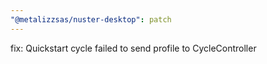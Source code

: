 ```yaml
---
"@metalizzsas/nuster-desktop": patch
---
```


fix: Quickstart cycle failed to send profile to CycleController
